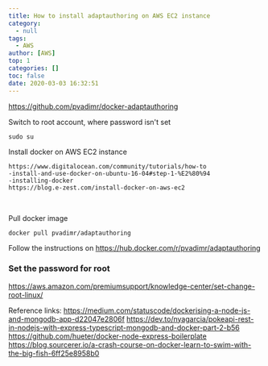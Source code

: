 ```yaml
---
title: How to install adaptauthoring on AWS EC2 instance
category:
  - null
tags:
  - AWS
author: [AWS]
top: 1
categories: []
toc: false
date: 2020-03-03 16:32:51
---
```


https://github.com/pvadimr/docker-adaptauthoring

Switch to root account, where password isn't set
```
sudo su
```

Install docker on AWS EC2 instance
```
https://www.digitalocean.com/community/tutorials/how-to
-install-and-use-docker-on-ubuntu-16-04#step-1-%E2%80%94
-installing-docker
https://blog.e-zest.com/install-docker-on-aws-ec2
```
<br> 

Pull docker image
```
docker pull pvadimr/adaptauthoring
```
Follow the instructions on https://hub.docker.com/r/pvadimr/adaptauthoring



### Set the password for root
https://aws.amazon.com/premiumsupport/knowledge-center/set-change-root-linux/


Reference links:
https://medium.com/statuscode/dockerising-a-node-js-and-mongodb-app-d22047e2806f
https://dev.to/nyagarcia/pokeapi-rest-in-nodejs-with-express-typescript-mongodb-and-docker-part-2-b56
https://github.com/hueter/docker-node-express-boilerplate
https://blog.sourcerer.io/a-crash-course-on-docker-learn-to-swim-with-the-big-fish-6ff25e8958b0
